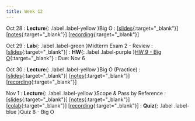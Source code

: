 ```yaml
---
title: Week 12
---
```


Oct 28
: **Lecture**{: .label .label-yellow }Big O
  :  \[[slides](https://docs.google.com/presentation/d/1xe6TnkNqfZ_HqN5g2oxNhioi-nf6P63rqSey9Wdqw9E/edit?usp=sharing){:target="_blank"}\] \[[notes](https://docs.google.com/document/d/1XIpgIwvZjG4bXGgeAcSaYmJvrVk_f1_z-sAhTgoqWdY/edit?usp=sharing){:target="_blank"}\] \[[recording](https://youtu.be/p0qPhA2vQFg){:target="_blank"}\]

Oct 29
: **Lab**{: .label .label-green }Midterm Exam 2 - Review
  :  \[[slides](https://docs.google.com/presentation/d/1bI36146vj8pBSfnlMNqEc2FTZuCOgVTOAS1vfdLsD9s/edit?usp=sharing){:target="_blank"}\]
: **HW**{: .label .label-purple }[HW 9 - Big O](https://edstem.org/us/courses/61483/lessons/113377){:target="_blank"}
  : Due: Nov 6

Oct 30
: **Lecture**{: .label .label-yellow }Big O (Practice)
  :  \[[slides](https://docs.google.com/presentation/d/1dU14vxYSHIoPJZI_QkzgTrYiUJNGLFwHdlSK7uiSK6k/edit?usp=sharing){:target="_blank"}\] \[[notes](https://docs.google.com/document/d/1XIpgIwvZjG4bXGgeAcSaYmJvrVk_f1_z-sAhTgoqWdY/edit?usp=sharing){:target="_blank"}\] \[[recording](https://docs.google.com/document/d/1XIpgIwvZjG4bXGgeAcSaYmJvrVk_f1_z-sAhTgoqWdY/edit?usp=sharing){:target="_blank"}\]

Nov 1
: **Lecture**{: .label .label-yellow }Scope & Pass by Reference
  : \[[slides](https://docs.google.com/document/d/1XIpgIwvZjG4bXGgeAcSaYmJvrVk_f1_z-sAhTgoqWdY/edit?usp=sharing){:target="_blank"}\] \[[notes](https://docs.google.com/document/d/1XIpgIwvZjG4bXGgeAcSaYmJvrVk_f1_z-sAhTgoqWdY/edit?usp=sharing){:target="_blank"}\] \[[colab](https://docs.google.com/document/d/1XIpgIwvZjG4bXGgeAcSaYmJvrVk_f1_z-sAhTgoqWdY/edit?usp=sharing){:target="_blank"}\] \[[recording](https://docs.google.com/document/d/1XIpgIwvZjG4bXGgeAcSaYmJvrVk_f1_z-sAhTgoqWdY/edit?usp=sharing){:target="_blank"}\]
: **Quiz**{: .label .label-blue }Quiz 8 - Big O